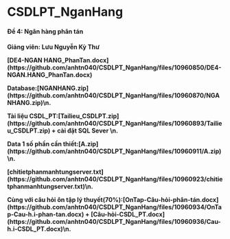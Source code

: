 # CSDLPT_NganHang
<h4>Đề 4: Ngân hàng phân tán<h4>
<p>Giảng viên: Lưu Nguyễn Kỳ Thư</p>

<p> [DE4-NGAN HANG_PhanTan.docx](https://github.com/anhtn040/CSDLPT_NganHang/files/10960850/DE4-NGAN.HANG_PhanTan.docx) </p>
<p> Database:[NGANHANG.zip](https://github.com/anhtn040/CSDLPT_NganHang/files/10960870/NGANHANG.zip)\n.</p>
<p>Tài liệu CSDL_PT:[Tailieu_CSDLPT.zip](https://github.com/anhtn040/CSDLPT_NganHang/files/10960893/Tailieu_CSDLPT.zip) +  cài đặt SQL Sever \n. </p>
<p>Data 1 số phần cần thiết:[A.zip](https://github.com/anhtn040/CSDLPT_NganHang/files/10960911/A.zip)\n. </p>
<p> [chitietphanmanhtungserver.txt](https://github.com/anhtn040/CSDLPT_NganHang/files/10960923/chitietphanmanhtungserver.txt)\n.</p>
<p> Cùng với câu hỏi ôn tập lý thuyết(70%):[OnTap-Câu-hỏi-phân-tán.docx](https://github.com/anhtn040/CSDLPT_NganHang/files/10960934/OnTap-Cau-h.i-phan-tan.docx) + 
[Câu-hỏi-CSDL_PT.docx](https://github.com/anhtn040/CSDLPT_NganHang/files/10960936/Cau-h.i-CSDL_PT.docx)\n.</p>
